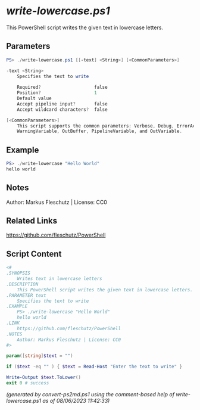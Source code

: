 *write-lowercase.ps1*
================

This PowerShell script writes the given text in lowercase letters.

Parameters
----------
```powershell
PS> ./write-lowercase.ps1 [[-text] <String>] [<CommonParameters>]

-text <String>
    Specifies the text to write
    
    Required?                    false
    Position?                    1
    Default value                
    Accept pipeline input?       false
    Accept wildcard characters?  false

[<CommonParameters>]
    This script supports the common parameters: Verbose, Debug, ErrorAction, ErrorVariable, WarningAction, 
    WarningVariable, OutBuffer, PipelineVariable, and OutVariable.
```

Example
-------
```powershell
PS> ./write-lowercase "Hello World"
hello world

```

Notes
-----
Author: Markus Fleschutz | License: CC0

Related Links
-------------
https://github.com/fleschutz/PowerShell

Script Content
--------------
```powershell
<#
.SYNOPSIS
	Writes text in lowercase letters
.DESCRIPTION
	This PowerShell script writes the given text in lowercase letters.
.PARAMETER text
	Specifies the text to write
.EXAMPLE
	PS> ./write-lowercase "Hello World"
	hello world
.LINK
	https://github.com/fleschutz/PowerShell
.NOTES
	Author: Markus Fleschutz | License: CC0
#>

param([string]$text = "")

if ($text -eq "" ) { $text = Read-Host "Enter the text to write" }

Write-Output $text.ToLower()
exit 0 # success
```

*(generated by convert-ps2md.ps1 using the comment-based help of write-lowercase.ps1 as of 08/06/2023 11:42:33)*
